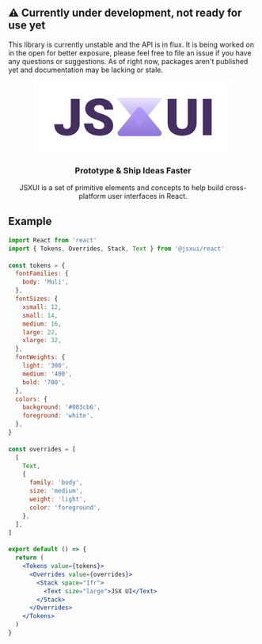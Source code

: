 ## ⚠️ Currently under development, not ready for use yet

This library is currently unstable and the API is in flux. It is being worked on in the open for better exposure, please feel free to file an issue if you have any questions or suggestions. As of right now, packages aren't published yet and documentation may be lacking or stale.

<p align="center">
  <img src="images/logo.png?raw=true" width="400" height="145" alt="JSXUI" />
</p>

<h3 align="center">
  Prototype & Ship Ideas Faster
</h3>

<p align="center">
  JSXUI is a set of primitive elements and concepts to help build cross-platform user interfaces in React.
</p>

## Example

```jsx
import React from 'react'
import { Tokens, Overrides, Stack, Text } from '@jsxui/react'

const tokens = {
  fontFamilies: {
    body: 'Muli',
  },
  fontSizes: {
    xsmall: 12,
    small: 14,
    medium: 16,
    large: 22,
    xlarge: 32,
  },
  fontWeights: {
    light: '300',
    medium: '400',
    bold: '700',
  },
  colors: {
    background: '#083cb6',
    foreground: 'white',
  },
}

const overrides = [
  [
    Text,
    {
      family: 'body',
      size: 'medium',
      weight: 'light',
      color: 'foreground',
    },
  ],
]

export default () => {
  return (
    <Tokens value={tokens}>
      <Overrides value={overrides}>
        <Stack space="1fr">
          <Text size="large">JSX UI</Text>
        </Stack>
      </Overrides>
    </Tokens>
  )
}
```
